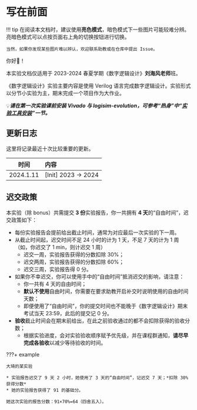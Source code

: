 # 写在前面

!!! tip
    在阅读本文档时，建议使用**亮色模式**，暗色模式下一些图片可能较难分辨。亮暗色模式可以点按页面右上角的切换按钮进行切换。

    当然，如果你发现某些图片难以辨认，欢迎联系助教或在仓库中提出 Issue。

你好👋！

本实验文档仅适用于 2023-2024 春夏学期《数字逻辑设计》**刘海风老师**班。

《数字逻辑设计》实验主要内容是使用 Verilog 语言完成数字逻辑设计。实验形式以分节小实验为主，期末完成一个项目作为大作业。


💡***请在第一次实验课前安装 Vivado 与 logisim-evolution，可参考“热身”中“[实验工具安装](warmup/tools_installation.md)”一节。***

## 更新日志

这里将记录最近十次比较重要的更新。

| 时间 | 内容 |
| --- | :------------------------------------ |
| 2024.1.11 | [Init] 2023 -> 2024 |
<!-- 格式如下： -->
<!-- 有超过十次的更新，需要将旧的更新注释，而非删除 -->
<!-- | 2023.3.5 | [Update] Lab1 ALU_operation 补充 | -->
<!-- | 2023.3.4 | [Update] Lab2 添加下板要求 | -->
<!-- | 2023.3.3 | [Release] Lab2 | -->
<!-- | 2023.3.1 | [Update] Lab0 报告要求 <br> [Release] Lab1 | -->
<!-- | 2023.2.28 | [Release] Lab0 | -->

## 迟交政策

本实验（除 bonus）共需提交 **3 份**实验报告，你一共拥有 **4 天**的“自由时间”，迟交政策如下：

* 每份实验报告会提前给出截止时间，通常为对应最后一次实验的下一周。
* 从截止时间起，迟交时间不足 24 小时的计为 1 天，不足 7 天的计为 1 周（如，你迟交了 1 min，则计迟交 1 周）
    * 迟交一周，实验报告获得的分数扣除 30%；
    * 迟交两周，实验报告获得的分数扣除 60%；
    * 迟交三周，实验报告得 0 分。
* 如果你不幸迟交，你可以使用手中的“自由时间”抵消迟交的影响，请注意：
    * 你一共有 4 天的自由时间；
    * **默认不使用**自由时间，你需要在要求助教开启补交时说明使用的自由时间天数；
    * 即便使用了“自由时间”，你的提交时间也不能晚于《数字逻辑设计》期末考试当天 23:59，此后的提交记 0 分。
* **验收**截止时间会在期末前给出，在此之前验收通过的都不会扣除获得的验收分数；
    * 根据实验进度，会对实验验收顺序赋予优先级，并在课程群通知，**请尽早完成各验收**以减少等待验收的时间。

???+ example

    大琦的某实验

    * 实验报告迟交了 9 天 2 小时，她使用了 3 天的“自由时间”，记迟交 7 天；*扣除 30% 获得分数*
    * 她的实验报告获得了 91 的基础分。

    她这次实验的报告分数：91×70%=64（四舍五入）。
